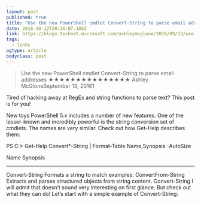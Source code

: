 ```yaml
---
layout: post 
published: true 
title: "Use the new PowerShell cmdlet Convert-String to parse email addresses – GoateePFE" 
date: 2016-10-12T20:36:07.105Z 
link: https://blogs.technet.microsoft.com/ashleymcglone/2016/09/13/use-the-new-powershell-cmdlet-convert-string-to-parse-email-addresses/?utm_content=buffer0b371&utm_medium=social&utm_source=twitter.com&utm_campaign=buffer 
tags:
  - links
ogtype: article 
bodyclass: post 
---
```


> Use the new PowerShell cmdlet Convert-String to parse email addresses
★★★★★★★★★★★★★★★
Ashley McGloneSeptember 13, 20161

 Tired of hacking away at RegEx and string functions to parse text? This post is for you!

New toys
PowerShell 5.x includes a number of new features. One of the lesser-known and incredibly powerful is the string conversion set of cmdlets. The names are very similar. Check out how Get-Help describes them:

PS C:\> Get-Help Convert*-String | Format-Table Name,Synopsis -AutoSize

Name               Synopsis
----               --------
Convert-String     Formats a string to match examples.
ConvertFrom-String Extracts and parses structured objects from string content.
Convert-String
I will admit that doesn’t sound very interesting on first glance. But check out what they can do! Let’s start with a simple example of Convert-String: